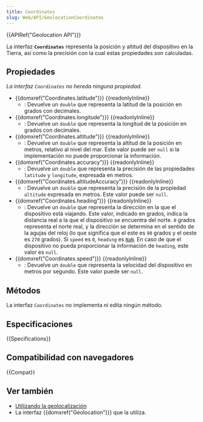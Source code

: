 ```yaml
---
title: Coordinates
slug: Web/API/GeolocationCoordinates
---
```


{{APIRef("Geolocation API")}}

La interfaz **`Coordinates`** representa la posición y altitud del dispositivo en la Tierra, así como la precisión con la cual estas propiedades son calculadas.

## Propiedades

_La interfaz `Coordinates` no hereda ninguna propiedad_.

- {{domxref("Coordinates.latitude")}} {{readonlyInline}}
  - : Devuelve un `double` que representa la latitud de la posición en grados con decimales.
- {{domxref("Coordinates.longitude")}} {{readonlyInline}}
  - : Devuelve un `double` que representa la longitud de la posición en grados con decimales.
- {{domxref("Coordinates.altitude")}} {{readonlyInline}}
  - : Devuelve un `double` que representa la altitud de la posición en metros, relativo al nivel del mar. Este valor puede ser `null` si la implementación no puede proporcionar la información.
- {{domxref("Coordinates.accuracy")}} {{readonlyInline}}
  - : Devuelve un `double` que representa la precisión de las propiedades `latitude` y `longitude`, expresada en metros.
- {{domxref("Coordinates.altitudeAccuracy")}} {{readonlyInline}}
  - : Devuelve un `double` que representa la precisión de la propiedad `altitude` expresada en metros. Este valor puede ser `null`.
- {{domxref("Coordinates.heading")}} {{readonlyInline}}
  - : Devuelve un `double` que representa la dirección en la que el dispositivo está viajando. Este valor, indicado en grados, indica la distancia real a la que el dispositivo se encuentra del norte. `0` grados representa el norte real, y la dirección se determina en el sentido de la agujas del reloj (lo que significa que el este es `90` grados y el oeste es `270` grados). Si `speed` es `0`, `heading` es [`NaN`](/es/docs/Web/JavaScript/Reference/Global_Objects/NaN). En caso de que el dispositivo no pueda proporcionar la información de `heading`, este valor es `null`.
- {{domxref("Coordinates.speed")}} {{readonlyInline}}
  - : Devuelve un `double` que representa la velocidad del dispositivo en metros por segundo. Este valor puede ser `null`.

## Métodos

La interfaz `Coordinates` no implementa ni edita ningún método.

## Especificaciones

{{Specifications}}

## Compatibilidad con navegadores

{{Compat}}

## Ver también

- [Utilizando la geolocalización](/es/docs/Web/API/Geolocation_API)
- La interfaz {{domxref("Geolocation")}} que la utiliza.
